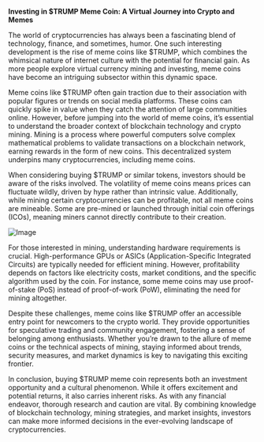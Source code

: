 **Investing in $TRUMP Meme Coin: A Virtual Journey into Crypto and Memes**

The world of cryptocurrencies has always been a fascinating blend of technology, finance, and sometimes, humor. One such interesting development is the rise of meme coins like $TRUMP, which combines the whimsical nature of internet culture with the potential for financial gain. As more people explore virtual currency mining and investing, meme coins have become an intriguing subsector within this dynamic space.

Meme coins like $TRUMP often gain traction due to their association with popular figures or trends on social media platforms. These coins can quickly spike in value when they catch the attention of large communities online. However, before jumping into the world of meme coins, it’s essential to understand the broader context of blockchain technology and crypto mining. Mining is a process where powerful computers solve complex mathematical problems to validate transactions on a blockchain network, earning rewards in the form of new coins. This decentralized system underpins many cryptocurrencies, including meme coins.

When considering buying $TRUMP or similar tokens, investors should be aware of the risks involved. The volatility of meme coins means prices can fluctuate wildly, driven by hype rather than intrinsic value. Additionally, while mining certain cryptocurrencies can be profitable, not all meme coins are mineable. Some are pre-mined or launched through initial coin offerings (ICOs), meaning miners cannot directly contribute to their creation.

![Image](https://github.com/user-attachments/assets/31692037-0104-4703-abd1-696b6a7dd41b)

For those interested in mining, understanding hardware requirements is crucial. High-performance GPUs or ASICs (Application-Specific Integrated Circuits) are typically needed for efficient mining. However, profitability depends on factors like electricity costs, market conditions, and the specific algorithm used by the coin. For instance, some meme coins may use proof-of-stake (PoS) instead of proof-of-work (PoW), eliminating the need for mining altogether.

Despite these challenges, meme coins like $TRUMP offer an accessible entry point for newcomers to the crypto world. They provide opportunities for speculative trading and community engagement, fostering a sense of belonging among enthusiasts. Whether you’re drawn to the allure of meme coins or the technical aspects of mining, staying informed about trends, security measures, and market dynamics is key to navigating this exciting frontier.

In conclusion, buying $TRUMP meme coin represents both an investment opportunity and a cultural phenomenon. While it offers excitement and potential returns, it also carries inherent risks. As with any financial endeavor, thorough research and caution are vital. By combining knowledge of blockchain technology, mining strategies, and market insights, investors can make more informed decisions in the ever-evolving landscape of cryptocurrencies.